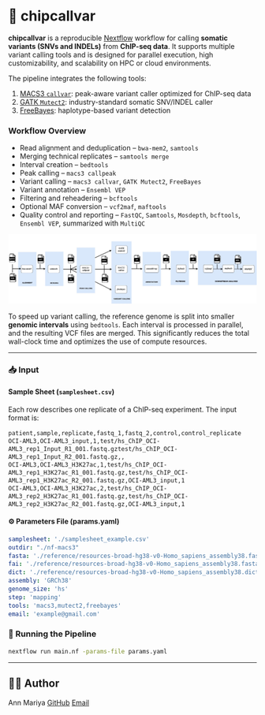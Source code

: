# 🧬 chipcallvar

**chipcallvar** is a reproducible [Nextflow](https://www.nextflow.io/) workflow for calling **somatic variants (SNVs and INDELs)** from **ChIP-seq data**. It supports multiple variant calling tools and is designed for parallel execution, high customizability, and scalability on HPC or cloud environments.

The pipeline integrates the following tools:

1. [MACS3 `callvar`](https://macs3-project.github.io/MACS/docs/callvar.html): peak-aware variant caller optimized for ChIP-seq data
2. [GATK `Mutect2`](https://gatk.broadinstitute.org/hc/en-us/articles/360037593851-Mutect2): industry-standard somatic SNV/INDEL caller
3. [FreeBayes](https://github.com/freebayes/freebayes): haplotype-based variant detection



### Workflow Overview

- Read alignment and deduplication – `bwa-mem2`, `samtools`
- Merging technical replicates – `samtools merge`
- Interval creation – `bedtools`
- Peak calling – `macs3 callpeak`
- Variant calling – `macs3 callvar`, `GATK Mutect2`, `FreeBayes`
- Variant annotation – `Ensembl VEP`
- Filtering and reheadering – `bcftools`
- Optional MAF conversion – `vcf2maf`, `maftools`
- Quality control and reporting – `FastQC`, `Samtools`, `Mosdepth`, `bcftools`, `Ensembl VEP`, summarized with `MultiQC`

![Workflow](./workflow.jpg)


To speed up variant calling, the reference genome is split into smaller **genomic intervals** using `bedtools`. Each interval is processed in parallel, and the resulting VCF files are merged. This significantly reduces the total wall-clock time and optimizes the use of compute resources.

---

### 📥 Input

#### Sample Sheet (`samplesheet.csv`)

Each row describes one replicate of a ChIP-seq experiment. The input format is:

```csv
patient,sample,replicate,fastq_1,fastq_2,control,control_replicate
OCI-AML3,OCI-AML3_input,1,test/hs_ChIP_OCI-AML3_rep1_Input_R1_001.fastq.gztest/hs_ChIP_OCI-AML3_rep1_Input_R2_001.fastq.gz,,
OCI-AML3,OCI-AML3_H3K27ac,1,test/hs_ChIP_OCI-AML3_rep1_H3K27ac_R1_001.fastq.gz,test/hs_ChIP_OCI-AML3_rep1_H3K27ac_R2_001.fastq.gz,OCI-AML3_input,1
OCI-AML3,OCI-AML3_H3K27ac,2,test/hs_ChIP_OCI-AML3_rep2_H3K27ac_R1_001.fastq.gz,test/hs_ChIP_OCI-AML3_rep2_H3K27ac_R2_001.fastq.gz,OCI-AML3_input,1
```

#### ⚙️ Parameters File (params.yaml)
```yaml
samplesheet: './samplesheet_example.csv'
outdir: "./nf-macs3"
fasta: './reference/resources-broad-hg38-v0-Homo_sapiens_assembly38.fasta'
fai: './reference/resources-broad-hg38-v0-Homo_sapiens_assembly38.fasta.fai'
dict: './reference/resources-broad-hg38-v0-Homo_sapiens_assembly38.dict'
assembly: 'GRCh38'
genome_size: 'hs'
step: 'mapping'
tools: 'macs3,mutect2,freebayes'
email: 'example@gmail.com'
```

### 🚀 Running the Pipeline

```bash
nextflow run main.nf -params-file params.yaml 
```

---

## 👩‍💻 Author

Ann Mariya
[GitHub](https://github.com/annmariyaes)
[Email](annmariya.elayani@gmail.com)
